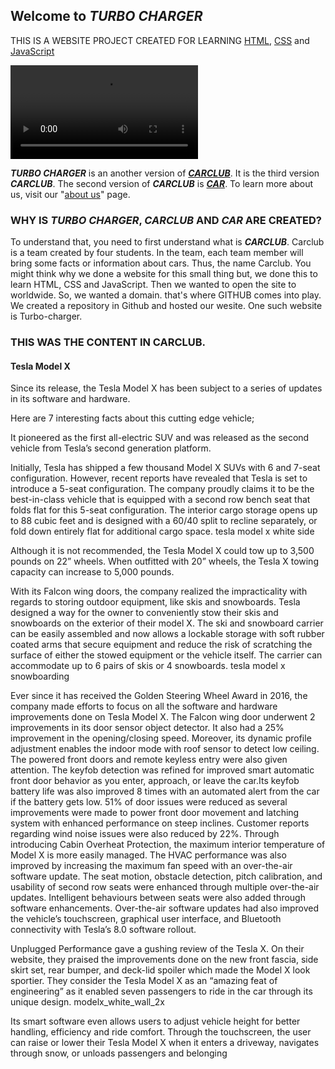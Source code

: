 ## Welcome to **_TURBO CHARGER_**
THIS IS A WEBSITE PROJECT CREATED FOR LEARNING [HTML](https://www.w3schools.com/html/default.asp), [CSS](https://www.w3schools.com/css/default.asp) and [JavaScript](https://www.w3schools.com/js/default.asp)

<video controls>
  <source src="output_free.mp4" type="video/mp4">
 </video>   
 
**_TURBO CHARGER_** is an another version of **_[CARCLUB](https://samcodee.github.io/carclub/)_**. It is the third version **_CARCLUB_**. The second version of **_CARCLUB_** is **_[CAR](https://samcodee.github.io/car/)_**. To learn more about us, visit our "[about us](https://samcodee.github.io/about-us)" page.

### WHY IS **_TURBO CHARGER_**, **_CARCLUB_** AND **_CAR_** ARE CREATED?
To understand that, you need to first understand what is **_CARCLUB_**. Carclub is a team created by four students. In the team, each team member will bring some facts or information about cars. Thus, the name Carclub. You might think why we done a website for this small thing but, we done this to learn HTML, CSS and JavaScript. Then we wanted to open the site to worldwide. So, we wanted a domain. that's where GITHUB comes into play. We created a repository in Github and hosted our wesite. One such website is Turbo-charger.

### THIS WAS THE CONTENT IN CARCLUB.
#### Tesla Model X
Since its release, the Tesla Model X has been subject to a series of updates in its software and hardware.

Here are 7 interesting facts about this cutting edge vehicle;

It pioneered as the first all-electric SUV and was released as the second vehicle from Tesla’s second generation platform.

Initially, Tesla has shipped a few thousand Model X SUVs with 6 and 7-seat configuration. However, recent reports have revealed that Tesla is set to introduce a 5-seat configuration. The company proudly claims it to be the best-in-class vehicle that is equipped with a second row bench seat that folds flat for this 5-seat configuration. The interior cargo storage opens up to 88 cubic feet and is designed with a 60/40 split to recline separately, or fold down entirely flat for additional cargo space. tesla model x white side

Although it is not recommended, the Tesla Model X could tow up to 3,500 pounds on 22” wheels. When outfitted with 20” wheels, the Tesla X towing capacity can increase to 5,000 pounds.

With its Falcon wing doors, the company realized the impracticality with regards to storing outdoor equipment, like skis and snowboards. Tesla designed a way for the owner to conveniently stow their skis and snowboards on the exterior of their model X. The ski and snowboard carrier can be easily assembled and now allows a lockable storage with soft rubber coated arms that secure equipment and reduce the risk of scratching the surface of either the stowed equipment or the vehicle itself. The carrier can accommodate up to 6 pairs of skis or 4 snowboards. tesla model x snowboarding

Ever since it has received the Golden Steering Wheel Award in 2016, the company made efforts to focus on all the software and hardware improvements done on Tesla Model X. The Falcon wing door underwent 2 improvements in its door sensor object detector. It also had a 25% improvement in the opening/closing speed. Moreover, its dynamic profile adjustment enables the indoor mode with roof sensor to detect low ceiling. The powered front doors and remote keyless entry were also given attention. The keyfob detection was refined for improved smart automatic front door behavior as you enter, approach, or leave the car.Its keyfob battery life was also improved 8 times with an automated alert from the car if the battery gets low. 51% of door issues were reduced as several improvements were made to power front door movement and latching system with enhanced performance on steep inclines. Customer reports regarding wind noise issues were also reduced by 22%. Through introducing Cabin Overheat Protection, the maximum interior temperature of Model X is more easily managed. The HVAC performance was also improved by increasing the maximum fan speed with an over-the-air software update. The seat motion, obstacle detection, pitch calibration, and usability of second row seats were enhanced through multiple over-the-air updates. Intelligent behaviours between seats were also added through software enhancements. Over-the-air software updates had also improved the vehicle’s touchscreen, graphical user interface, and Bluetooth connectivity with Tesla’s 8.0 software rollout.

Unplugged Performance gave a gushing review of the Tesla X. On their website, they praised the improvements done on the new front fascia, side skirt set, rear bumper, and deck-lid spoiler which made the Model X look sportier. They consider the Tesla Model X as an “amazing feat of engineering” as it enabled seven passengers to ride in the car through its unique design. modelx_white_wall_2x

Its smart software even allows users to adjust vehicle height for better handling, efficiency and ride comfort. Through the touchscreen, the user can raise or lower their Tesla Model X when it enters a driveway, navigates through snow, or unloads passengers and belonging

#### 
